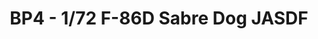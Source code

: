 ---
layout: product
title: "BP4 - 1/72 F-86D Sabre Dog JASDF"
price: "2900" 
desc: "Maketa"
img_path: "/assets/img/HASE 51404.webp"
brand: "Hasegawa"
available: false
special_offer: false
new: false
soon: false
cat: "010000"
subcat: "015700"
subsubcat: "0N/A"
sifra: "HASE 51404"
popular: false
spec: false
---